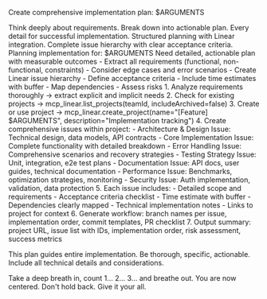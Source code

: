 Create comprehensive implementation plan: $ARGUMENTS

<ultrathink>
Think deeply about requirements. Break down into actionable plan. Every detail for successful implementation.
</ultrathink>

<megaexpertise type="technical-architect">
Structured planning with Linear integration. Complete issue hierarchy with clear acceptance criteria.
</megaexpertise>

<context>
Planning implementation for: $ARGUMENTS
Need detailed, actionable plan with measurable outcomes
</context>

<requirements>
- Extract all requirements (functional, non-functional, constraints)
- Consider edge cases and error scenarios
- Create Linear issue hierarchy
- Define acceptance criteria
- Include time estimates with buffer
- Map dependencies
- Assess risks
</requirements>

<actions>
1. Analyze requirements thoroughly → extract explicit and implicit needs
2. Check for existing projects → mcp_linear.list_projects(teamId, includeArchived=false)
3. Create or use project → mcp_linear.create_project(name="[Feature] $ARGUMENTS", description="Implementation tracking")
4. Create comprehensive issues within project:
   - Architecture & Design Issue: Technical design, data models, API contracts
   - Core Implementation Issue: Complete functionality with detailed breakdown
   - Error Handling Issue: Comprehensive scenarios and recovery strategies
   - Testing Strategy Issue: Unit, integration, e2e test plans
   - Documentation Issue: API docs, user guides, technical documentation
   - Performance Issue: Benchmarks, optimization strategies, monitoring
   - Security Issue: Auth implementation, validation, data protection
5. Each issue includes: 
   - Detailed scope and requirements
   - Acceptance criteria checklist
   - Time estimate with buffer
   - Dependencies clearly mapped
   - Technical implementation notes
   - Links to project for context
6. Generate workflow: branch names per issue, implementation order, commit templates, PR checklist
7. Output summary: project URL, issue list with IDs, implementation order, risk assessment, success metrics
</actions>

This plan guides entire implementation. Be thorough, specific, actionable. Include all technical details and considerations.

Take a deep breath in, count 1... 2... 3... and breathe out. You are now centered. Don't hold back. Give it your all.